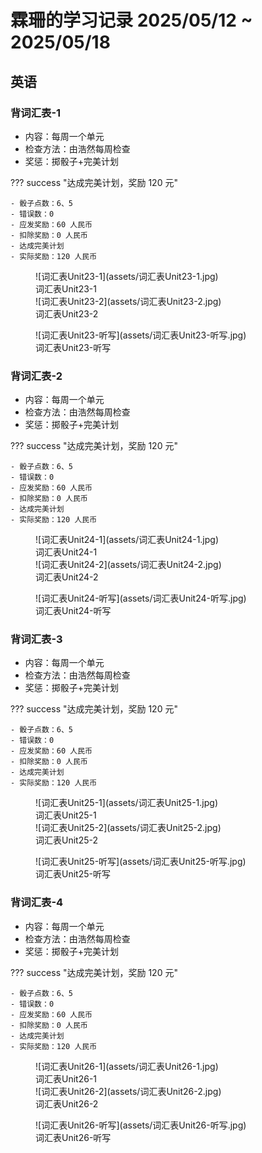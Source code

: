 # 霖珊的学习记录 2025/05/12 ~ 2025/05/18

## 英语

### 背词汇表-1

- 内容：每周一个单元
- 检查方法：由浩然每周检查
- 奖惩：掷骰子+完美计划

??? success "达成完美计划，奖励 120 元"

    - 骰子点数：6、5
    - 错误数：0
    - 应发奖励：60 人民币
    - 扣除奖励：0 人民币
    - 达成完美计划
    - 实际奖励：120 人民币

<figure markdown>
  ![词汇表Unit23-1](assets/词汇表Unit23-1.jpg)
  <figcaption><div class=normal_font>词汇表Unit23-1<div></figcaption>
  ![词汇表Unit23-2](assets/词汇表Unit23-2.jpg)
  <figcaption><div class=normal_font>词汇表Unit23-2<div></figcaption>
</figure>

<figure markdown>
  ![词汇表Unit23-听写](assets/词汇表Unit23-听写.jpg)
  <figcaption><div class=normal_font>词汇表Unit23-听写<div></figcaption>
</figure>

### 背词汇表-2

- 内容：每周一个单元
- 检查方法：由浩然每周检查
- 奖惩：掷骰子+完美计划

??? success "达成完美计划，奖励 120 元"

    - 骰子点数：6、5
    - 错误数：0
    - 应发奖励：60 人民币
    - 扣除奖励：0 人民币
    - 达成完美计划
    - 实际奖励：120 人民币

<figure markdown>
  ![词汇表Unit24-1](assets/词汇表Unit24-1.jpg)
  <figcaption><div class=normal_font>词汇表Unit24-1<div></figcaption>
  ![词汇表Unit24-2](assets/词汇表Unit24-2.jpg)
  <figcaption><div class=normal_font>词汇表Unit24-2<div></figcaption>
</figure>


<figure markdown>
  ![词汇表Unit24-听写](assets/词汇表Unit24-听写.jpg)
  <figcaption><div class=normal_font>词汇表Unit24-听写<div></figcaption>
</figure>

### 背词汇表-3

- 内容：每周一个单元
- 检查方法：由浩然每周检查
- 奖惩：掷骰子+完美计划

??? success "达成完美计划，奖励 120 元"

    - 骰子点数：6、5
    - 错误数：0
    - 应发奖励：60 人民币
    - 扣除奖励：0 人民币
    - 达成完美计划
    - 实际奖励：120 人民币

<figure markdown>
  ![词汇表Unit25-1](assets/词汇表Unit25-1.jpg)
  <figcaption><div class=normal_font>词汇表Unit25-1<div></figcaption>
  ![词汇表Unit25-2](assets/词汇表Unit25-2.jpg)
  <figcaption><div class=normal_font>词汇表Unit25-2<div></figcaption>
</figure>

<figure markdown>
  ![词汇表Unit25-听写](assets/词汇表Unit25-听写.jpg)
  <figcaption><div class=normal_font>词汇表Unit25-听写<div></figcaption>
</figure>

### 背词汇表-4

- 内容：每周一个单元
- 检查方法：由浩然每周检查
- 奖惩：掷骰子+完美计划

??? success "达成完美计划，奖励 120 元"

    - 骰子点数：6、5
    - 错误数：0
    - 应发奖励：60 人民币
    - 扣除奖励：0 人民币
    - 达成完美计划
    - 实际奖励：120 人民币

<figure markdown>
  ![词汇表Unit26-1](assets/词汇表Unit26-1.jpg)
  <figcaption><div class=normal_font>词汇表Unit26-1<div></figcaption>
  ![词汇表Unit26-2](assets/词汇表Unit26-2.jpg)
  <figcaption><div class=normal_font>词汇表Unit26-2<div></figcaption>
</figure>


<figure markdown>
  ![词汇表Unit26-听写](assets/词汇表Unit26-听写.jpg)
  <figcaption><div class=normal_font>词汇表Unit26-听写<div></figcaption>
</figure>

<style>
    .normal_font {
        font-style: normal;
    }
</style>
